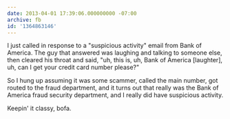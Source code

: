 ```yaml
---
date: 2013-04-01 17:39:06.000000000 -07:00
archive: fb
id: '1364863146'
---
```


I just called in response to a "suspicious activity" email from Bank of America. The guy that answered was laughing and talking to someone else, then cleared his throat and said, "uh, this is, uh, Bank of America [laughter], uh, can I get your credit card number please?" 

So I hung up assuming it was some scammer, called the main number, got routed to the fraud department, and it turns out that really was the Bank of America fraud security department, and I really did have suspicious activity.

Keepin' it classy, bofa.
